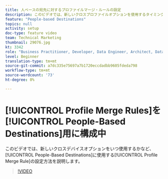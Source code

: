 ```yaml
---
title: 人ベースの宛先に対するプロファイルマージ・ルールの設定
description: このビデオでは、新しいクロスプロファイルオプションを使用するタイミングなど、人ベースの宛先に使用するデバイス結合ルールを設定する方法について説明します。
feature: "People-based Destinations"
topics: null
activity: setup
doc-type: feature video
team: Technical Marketing
thumbnail: 29076.jpg
kt: 3342
role: "Business Practitioner, Developer, Data Engineer, Architect, Data Architect, Administrator, Leader"
level: Beginner
translation-type: tm+mt
source-git-commit: a7dc335e75697a7b1720eccdadbb9605fdeda798
workflow-type: tm+mt
source-wordcount: '73'
ht-degree: 0%

---
```



# [!UICONTROL Profile Merge Rules]を[!UICONTROL People-Based Destinations]用に構成中

このビデオでは、新しいクロスデバイスオプションをいつ使用するかなど、[!UICONTROL People-Based Destinations]に使用する[!UICONTROL Profile Merge Rule]の設定方法を説明します。

>[!VIDEO](https://video.tv.adobe.com/v/29076/?quality=12)

